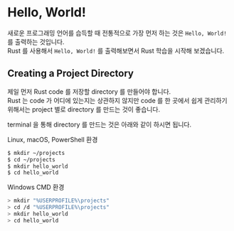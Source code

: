 # Hello, World!

새로운 프로그래밍 언어를 습득할 때 전통적으로 가장 먼저 하는 것은 `Hello, World!`를 출력하는 것입니다.  
Rust 를 사용해서 `Hello, World!` 를 출력해보면서 Rust 학습을 시작해 보겠습니다.

## Creating a Project Directory

제일 먼저 Rust code 를 저장할 directory 를 만들어야 합니다.  
Rust 는 code 가 어디에 있는지는 상관하지 않지만 code 를 한 곳에서 쉽게 관리하기 위해서는 project 별로 directory 를 만드는 것이 좋습니다.  

terminal 을 통해 directory 를 만드는 것은 아래와 같이 하시면 됩니다.  

Linux, macOS, PowerShell 환경  

```bash
$ mkdir ~/projects
$ cd ~/projects
$ mkdir hello_world
$ cd hello_world
```

Windows CMD 환경

```bash
> mkdir "%USERPROFILE%\projects"
> cd /d "%USERPROFILE%\projects"
> mkdir hello_world
> cd hello_world
```